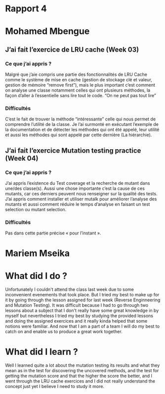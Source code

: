 # Rapport 4
# Mohamed Mbengue
## J’ai fait l’exercice de LRU cache (Week 03)
### Ce que j’ai appris ?
Malgré que j’aie compris une partie des fonctionnalités de LRU Cache comme le système de mise en cache (gestion de stockage clé et valeur, gestion de mémoire “remove first”), mais le plus important c’est comment on analyse une classe notamment celles qui ont plusieurs méthodes, la façon d’aller à l’essentielle sans lire tout le code. “On ne peut pas tout lire”
### Difficultés
C’est le fait de trouver la méthode “intéressante” celle qui nous permet de comprendre l’utilité de la classe. Je l’ai surmonté en exécutant l’exemple de la documentation et de détecter les méthodes qui ont été appelé, leur utilité et aussi les méthodes qui sont appelé par cette dernière (La hiérarchie).

## J’ai fait l’exercice Mutation testing practice (Week 04)
### Ce que j’ai appris ?
J’ai appris l’existence du Test coverage et la recherche de mutant dans une/des classe(s).
Aussi une chose importante c’est la cause de ces mutants, car ces derniers peuvent nous renseigner sur la qualité des tests.
J’ai appris comment installer et utiliser mutalk pour améliorer l’analyse des mutants et aussi comment réduire le temps d’analyse en faisant un test selection ou mutant selection.

### Difficultés
Pas dans cette partie précise « pour l’instant ».
#

# Mariem Mseika
# What did I do ?
Unfortunately I couldn't attend the class last week due to some inconvenient evenements that took place. But I tried my best to make up for it by going through the lesson assigned for last week (Reverse Enginneering and Mutation Testing).
It was difficult because I had to go through two lessons about a subject that I don't really have some great knowledge in by myself  but nevertheless I tried my best by studying the provided lessons and doing the assigned exercices and it really kinda helped that some notions were familiar.
And now that I am a part of a team I will do my best to catch on and enable us to produce a great work together.
# What did I learn ?
Well I learned quite a lot about the mutation testing its results and what they mean as in the test for discovering the uncovered methods, and the test for getting the mutation score and that the higher the score the better, and I went through the LRU cache exercices and I did not really understand the concept just yet I believe I need to study it more. 
